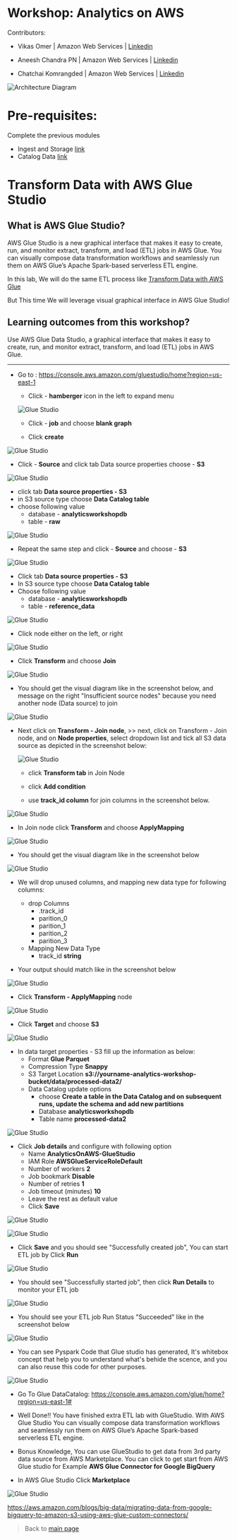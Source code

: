 # Workshop: Analytics on AWS

Contributors:

* Vikas Omer | Amazon Web Services | [Linkedin](https://www.linkedin.com/in/vikas-omer/)
* Aneesh Chandra PN | Amazon Web Services | [Linkedin](https://www.linkedin.com/in/aneesh-chandra-pn/)

* Chatchai Komrangded | Amazon Web Services | [Linkedin](https://www.linkedin.com/in/chatchaikomrangded/)

![Architecture Diagram](../img/transform_glue_studio.png)

# Pre-requisites:  
Complete the previous modules   
* Ingest and Storage [link](../modules/ingest.md)
* Catalog Data [link](../modules/catalog.md)

# Transform Data with AWS Glue Studio

## What is AWS Glue Studio?
AWS Glue Studio is a new graphical interface that makes it easy to create, run, and monitor extract, transform, and load (ETL) jobs in AWS Glue. You can visually compose data transformation workflows and seamlessly run them on AWS Glue’s Apache Spark-based serverless ETL engine.

In this lab, We will do the same ETL process like [Transform Data with AWS Glue](../modules/transform_glue.md)

But This time We will leverage visual graphical interface in AWS Glue Studio!

## Learning outcomes from this workshop?
Use AWS Glue Data Studio, a graphical interface that makes it easy to create, run, and monitor extract, transform, and load (ETL) jobs in AWS Glue.

---
* Go to : https://console.aws.amazon.com/gluestudio/home?region=us-east-1
  * Click - **hamberger** icon in the left to expand menu

  ![Glue Studio](../img/glue_studio_0.png)
  
  * Click - **job** and choose **blank graph**

  * Click **create**

![Glue Studio](../img/glue_studio_1.png)

* Click - **Source** and click tab Data source properties choose - **S3**

![Glue Studio](../img/glue_studio_2.png)

  * click tab **Data source properties - S3**
  * in S3 source type choose **Data Catalog table** 
  * choose following value
      * database - **analyticsworkshopdb**
      * table - **raw**
  
![Glue Studio](../img/glue_studio_3.png)

* Repeat the same step and click - **Source** and choose - **S3**

![Glue Studio](../img/glue_studio_2.png)

* Click tab **Data source properties - S3**
* In S3 source type choose **Data Catalog table** 
* Choose following value
    * database - **analyticsworkshopdb**
    * table - **reference_data**
  
![Glue Studio](../img/glue_studio_4.png)

* Click node either on the left, or right

![Glue Studio](../img/glue_studio_5.png)

* Click **Transform** and choose **Join**

![Glue Studio](../img/glue_studio_6.png)

* You should get the visual diagram like in the screenshot below, and message on the right "Insufficient source nodes" because you need another node (Data source) to join

![Glue Studio](../img/glue_studio_7.png)

* Next click on **Transform - Join node**, >> next, click on Transform - Join node, and on **Node properties**, select dropdown list and tick all S3 data source as depicted in the screenshot below:
  
  ![Glue Studio](../img/glue_studio_8.png)

  - click **Transform tab** in Join Node
  
  - click **Add condition**

  - use **track_id column** for join columns in the screenshot below.

![Glue Studio](../img/glue_studio_9.png)

* In Join node click **Transform** and choose **ApplyMapping**

![Glue Studio](../img/glue_studio_10.png)

* You should get the visual diagram like in the screenshot below

![Glue Studio](../img/glue_studio_11.png)

* We will drop unused columns, and mapping new data type for following columns:
    * drop Columns
      * .track_id
      * parition_0
      * parition_1
      * parition_2
      * parition_3
    * Mapping New Data Type  
      * track_id **string** 

* Your output should match like in the screenshot below   
  
![Glue Studio](../img/glue_studio_12.png)

* Click **Transform - ApplyMapping** node
  
![Glue Studio](../img/glue_studio_13.png)

* Click **Target** and choose **S3**
  
![Glue Studio](../img/glue_studio_14.png)

* In data target properties - S3 fill up the information as below:
    * Format **Glue Parquet**
    * Compression Type **Snappy**
    * S3 Target Location **s3://yourname-analytics-workshop-bucket/data/processed-data2/**
    * Data Catalog update options
      * choose **Create a table in the Data Catalog and on subsequent runs, update the schema and add new partitions**
      * Database **analyticsworkshopdb**
      * Table name **processed-data2**

![Glue Studio](../img/glue_studio_15.png)

* Click **Job details** and configure with following option
   * Name **AnalyticsOnAWS-GlueStudio**
   * IAM Role **AWSGlueServiceRoleDefault**
   * Number of workers **2**
   * Job bookmark **Disable**
   * Number of retries **1**
   * Job timeout (minutes) **10**
   * Leave the rest as default value
   * Click **Save**
   
![Glue Studio](../img/glue_studio_16.png)

![Glue Studio](../img/glue_studio_16_2.png)

* Click **Save** and you should see "Successfully created job", You can start ETL job by Click **Run** 
   
![Glue Studio](../img/glue_studio_17.png)

* You should see "Successfully started job", then click **Run Details** to monitor your ETL job
   
![Glue Studio](../img/glue_studio_18.png)

* You should see your ETL job Run Status "Succeeded" like in the screenshot below

![Glue Studio](../img/glue_studio_19.png)

* You can see Pyspark Code that Glue studio has generated, It's whitebox concept that help you to understand what's behide the scence, and you can also reuse this code for other purposes.

![Glue Studio](../img/glue_studio_20.png)

* Go To Glue DataCatalog: https://console.aws.amazon.com/glue/home?region=us-east-1#

* Well Done!! You have finished extra ETL lab with GlueStudio. With AWS Glue Studio You can visually compose data transformation workflows and seamlessly run them on AWS Glue’s Apache Spark-based serverless ETL engine.

* Bonus Knowledge, You can use GlueStudio to get data from 3rd party data source from AWS Marketplace. You can click to get start from AWS Glue studio for Example **AWS Glue Connector for Google BigQuery**

* In AWS Glue Studio Click **Marketplace**

![Glue Studio](../img/glue_studio_22.png)

https://aws.amazon.com/blogs/big-data/migrating-data-from-google-bigquery-to-amazon-s3-using-aws-glue-custom-connectors/
	
> Back to [main page](../readme.md)
